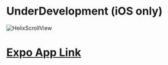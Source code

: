 # UnderDevelopment (iOS only)
![HelixScrollView](https://raw.githubusercontent.com/Jasbir23/Ripple-Background-React-Native/master/ripple.gif) <br />
# [Expo App Link](https://expo.io/@jasbir/ripple)
